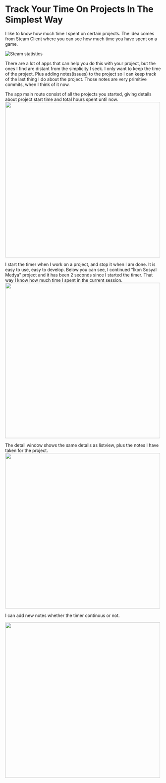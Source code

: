 # Track Your Time On Projects In The Simplest Way

I like to know how much time I spent on certain projects. 
The idea comes from Steam Client where you can see how much time you have spent on a game.

![Steam statistics](https://github.com/AlperGurel/thing_timer/blob/main/screenshots/steam.png)

There are a lot of apps that can help you do this with your project, but the ones I find are distant from the simplicity I seek.
I only want to keep the time of the project. Plus adding notes(issues) to the project so I can keep track of the last thing I do about the project.
Those notes are very primitive commits, when I think of it now.

The app main route consist of all the projects you started, giving details about project start time and total hours spent until now. 
<img src="https://github.com/AlperGurel/thing_timer/blob/main/screenshots/main.png"  width="500"/>

I start the timer when I work on a project, and stop it when I am done. It is easy to use, easy to develop.
Below you can see, I continued "İkon Sosyal Medya" project and it has been 2 seconds since I started the timer. 
That way I know how much time I spent in the current session.
<img src="https://github.com/AlperGurel/thing_timer/blob/main/screenshots/main_time_tracking.png"  width="500"/>


The detail window shows the same details as listview, plus the notes I have taken for the project.
<img src="https://github.com/AlperGurel/thing_timer/blob/main/screenshots/detail.png"  width="500"/>


I can add new notes whether the timer continous or not.

<img src="https://github.com/AlperGurel/thing_timer/blob/main/screenshots/new_note.png"  width="500"/>


